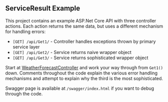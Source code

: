<h2>ServiceResult Example</h2>

This project contains an example ASP.Net Core API with three controller actions. Each action returns the same data, but uses a different mechanism for handling errors:

* `[GET] /api/Get1/` - Controller handles exceptions thrown by primary service layer
* `[GET] /api/Get2/` - Service returns naive wrapper object
* `[GET] /api/Get3/` - Service returns sophisticated wrapper object

Start at [WeatherForecastController](./ServiceResultExample/Controllers/WeatherForecastController.cs) and work your way through from `Get1()` down. Comments throughout the code explain the various error handling mechanisms and attempt to explain why the third is the most sophisticated.

Swagger page is available at `/swagger/index.html` if you want to debug through the code.